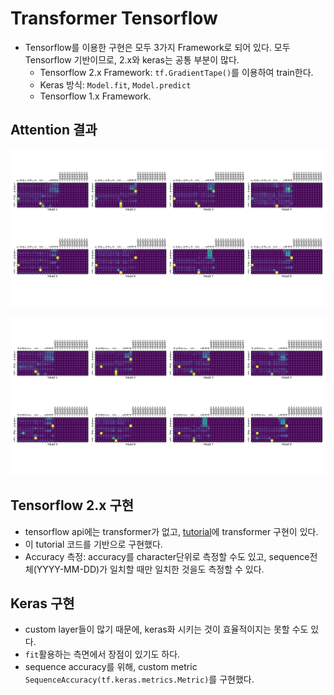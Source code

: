 # Transformer Tensorflow 
- Tensorflow를 이용한 구현은 모두 3가지 Framework로 되어 있다. 모두 Tensorflow 기반이므로, 2.x와 keras는 공통 부분이 많다.
	- Tensorflow 2.x Framework: `tf.GradientTape()`를 이용하여 train한다.
	- Keras 방식: `Model.fit`, `Model.predict`
	- Tensorflow 1.x Framework.

## Attention 결과
![transformer-attention-february](./transformer-attention-february.png)

![transformer-attention-august](./transformer-attention-august.png)


## Tensorflow 2.x 구현
- tensorflow api에는 transformer가 없고, [tutorial](https://www.tensorflow.org/tutorials/text/transformer)에 transformer 구현이 있다.
- 이 tutorial 코드를 기반으로 구현했다.
- Accuracy 측정: accuracy를 character단위로 측정할 수도 있고, sequence전체(YYYY-MM-DD)가 일치할 때만 일치한 것을도 측정할 수 있다.


## Keras 구현
- custom layer들이 많기 때문에, keras화 시키는 것이 효율적이지는 못할 수도 있다.
- `fit`활용하는 측면에서 장점이 있기도 하다.
- sequence accuracy를 위해, custom metric `SequenceAccuracy(tf.keras.metrics.Metric)`를 구현했다.
